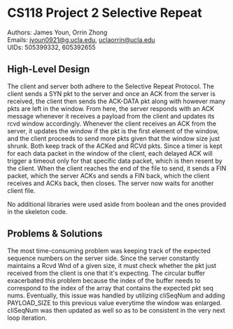 # CS118 Project 2 Selective Repeat

Authors: James Youn, Orrin Zhong</br>
Emails: jyoun0921@g.ucla.edu, uclaorrin@ucla.edu</br>
UIDs: 505399332, 605392655</br>


## High-Level Design

The client and server both adhere to the Selective Repeat Protocol. The client sends a SYN pkt to the server and once an ACK from the server is received, the client then sends the ACK-DATA pkt along with however many pkts are left in the window. From here, the server responds with an ACK message whenever it receives a payload from the client and updates its rcvd window accordingly. Whenever the client receives an ACK from the server, it updates the window if the pkt is the first element of the window, and the client proceeds to send more pkts given that the window size just shrunk. Both keep track of the ACKed and RCVd pkts. Since a timer is kept for each data packet in the window of the client, each delayed ACK will trigger a timeout only for that specific data packet, which is then resent by the client. When the client reaches the end of the file to send, it sends a FIN packet, which the server ACKs and sends a FIN back, which the client receives and ACKs back, then closes. The server now waits for another client file.

No additional libraries were used aside from boolean and the ones provided in the skeleton code.


## Problems & Solutions

The most time-consuming problem was keeping track of the expected sequence numbers on the server side. Since the server constantly maintains a Rcvd Wnd of a given size, it must check whether the pkt just received from the client is one that it's expecting. The circular buffer exacerbated this problem because the index of the buffer needs to correspond to the index of the array that contains the expected pkt seq nums. Eventually, this issue was handled by utilizing cliSeqNum and adding PAYLOAD_SIZE to this previous value everytime the window was enlarged. cliSeqNum was then updated as well so as to be consistent in the very next loop iteration.